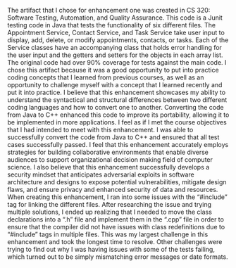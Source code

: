 The artifact that I chose for enhancement one was created in CS 320: Software Testing, Automation, and Quality Assurance. This code is a Junit testing code in Java that tests the functionality of six different files. The Appointment Service, Contact Service, and Task Service take user input to display, add, delete, or modify appointments, contacts, or tasks. Each of the Service classes have an accompanying class that holds error handling for the user input and the getters and setters for the objects in each array list. The original code had over 90% coverage for tests against the main code.
	I chose this artifact because it was a good opportunity to put into practice coding concepts that I learned from previous courses, as well as an opportunity to challenge myself with a concept that I learned recently and put it into practice. I believe that this enhancement showcases my ability to understand the syntactical and structural differences between two different coding languages and how to convert one to another. Converting the code from Java to C++ enhanced this code to improve its portability, allowing it to be implemented in more applications. 
	I feel as if I met the course objectives that I had intended to meet with this enhancement. I was able to successfully convert the code from Java to C++ and ensured that all test cases successfully passed. I feel that this enhancement accurately employs strategies for building collaborative environments that enable diverse audiences to support organizational decision making field of computer science. I also believe that this enhancement successfully develops a security mindset that anticipates adversarial exploits in software architecture and designs to expose potential vulnerabilities, mitigate design flaws, and ensure privacy and enhanced security of data and resources.
	When creating this enhancement, I ran into some issues with the “#include” tag for linking the different files. After researching the issue and trying multiple solutions, I ended up realizing that I needed to move the class declarations into a “.h” file and implement them in the “.cpp” file in order to ensure that the compiler did not have issues with class redefinitions due to “#include” tags in multiple files. This was my largest challenge in this enhancement and took the longest time to resolve. Other challenges were trying to find out why I was having issues with some of the tests failing, which turned out to be simply mismatching error messages or date formats. 
